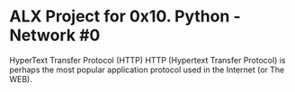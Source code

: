# ALX Project for 0x10. Python - Network #0

HyperText Transfer Protocol (HTTP)
HTTP (Hypertext Transfer Protocol) is perhaps the most popular application protocol used in the Internet (or The WEB).
